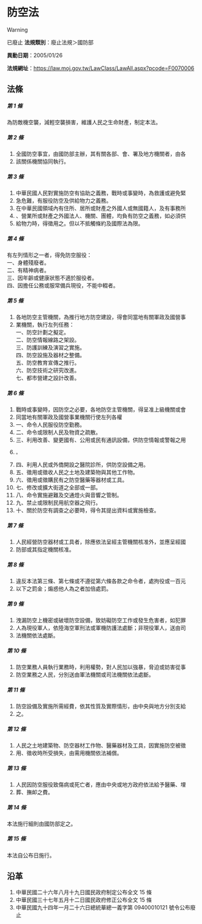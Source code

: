 # 防空法


> [!WARNING]
> 已廢止
**法規類別**：廢止法規＞國防部

**異動日期**：2005/01/26  

**法規網址**：https://law.moj.gov.tw/LawClass/LawAll.aspx?pcode=F0070006



## 法條
##### 第 1 條
為防敵機空襲，減輕空襲損害，維護人民之生命財產，制定本法。

##### 第 2 條
1. 全國防空事宜，由國防部主辦，其有關各部、會、署及地方機關者，由各
1. 該關係機關協同執行。

##### 第 3 條
1. 中華民國人民對實施防空有協助之義務，戰時或事變時，為救護或避免緊
1. 急危難，有服役防空及供給物力之義務。
1. 在中華民國領域內有住所、居所或財產之外國人或無國籍人，及有事務所
1. 、營業所或財產之外國法人、機關、團體，均負有防空之義務，如必須供
1. 給物力時，得徵用之。但以不抵觸條約及國際法為限。

##### 第 4 條
有左列情形之一者，得免防空服役：  
一、身體殘廢者。  
二、有精神病者。  
三、因年齡或健康狀態不適於服役者。  
四、因擔任公務或服常備兵現役，不能中輟者。

##### 第 5 條
1. 各地防空主管機關，為推行地方防空建設，得會同當地有關軍政及國營事
1. 業機關，執行左列任務：  
一、防空計劃之擬定。  
二、防空情報線路之架設。  
三、防護訓練及演習之實施。  
四、防空設施及器材之整備。  
五、防空教育宣傳之推行。  
六、防空技術之研究改進。  
七、都市營建之設計改善。

##### 第 6 條
1. 戰時或事變時，因防空之必要，各地防空主管機關，得呈准上級機關或會
1. 同當地有關軍政及國營事業機關行使左列各權
1. 一、命令人民服役防空勤務。
1. 二、命令或限制人民及物資之疏散。
1. 三、利用改善、變更國有、公用或民有通訊設備，供防空情報或警報之用
1.     。
1. 四、利用人民或外僑開設之醫院診所，供防空設備之用。
1. 五、徵用或徵收人民之土地及建築物與其他工作物。
1. 六、徵用或徵購民有之防空醫藥等器材或工具。
1. 七、修改或擴大街道之全部或一部。
1. 八、命令實施避難及交通燈火與音響之管制。
1. 九、禁止或限制民用航空器之飛行。
1. 十、關於防空有調查之必要時，得令其提出資料或實施檢查。

##### 第 7 條
1. 人民經營防空器材或工具者，除應依法呈經主管機關核准外，並應呈經國
1. 防部或其指定機關核准。

##### 第 8 條
1. 違反本法第三條、第七條或不遵從第六條各款之命令者，處拘役或一百元
1. 以下之罰金；煽惑他人為之者加倍處罰。

##### 第 9 條
1. 洩漏防空上機密或破壞防空設備，致妨礙防空工作或發生危害者，如犯罪
1. 人為現役軍人，依陸海空軍刑法或軍機防護法處斷；非現役軍人，送由司
1. 法機關依法處斷。

##### 第 10 條
1. 防空業務人員執行業務時，利用權勢，對人民加以強暴，脅迫或妨害從事
1. 防空業務之人民，分別送由軍法機關或司法機關依法處斷。

##### 第 11 條
1. 防空設備及實施所需經費，依其性質及實際情形，由中央與地方分別支給
1. 之。

##### 第 12 條
1. 人民之土地建築物、防空器材工作物、醫藥器材及工具，因實施防空被徵
1. 用、徵收時所受損失，由需用機關依法補償。

##### 第 13 條
1. 人民因防空服役致傷病或死亡者，應由中央或地方政府依法給予醫藥、埋
1. 葬、撫卹之費。

##### 第 14 條
本法施行細則由國防部定之。

##### 第 15 條
本法自公布日施行。

## 沿革
1. 中華民國二十六年八月十九日國民政府制定公布全文 15 條
1. 中華民國三十七年五月十二日國民政府修正公布全文 15 條
1. 中華民國九十四年一月二十六日總統華總一義字第 09400010121  號令公布廢止
